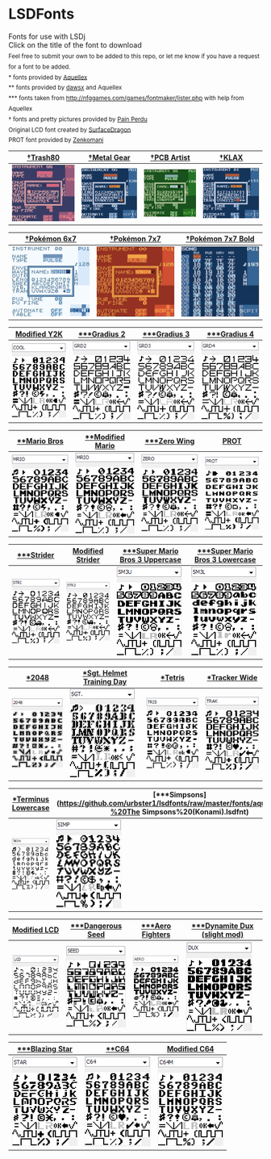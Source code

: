 # LSDFonts
[//]: # (fuck lol)
Fonts for use with LSDj<br />
Click on the title of the font to download<br />
<sub>Feel free to submit your own to be added to this repo, or let me know if you have a request for a font to be added.</sub><br />
<sub>\* fonts provided by [Aquellex](https://soundcloud.com/aquellex) </sub><br />
<sub>\*\* fonts provided by [dawsx](http://chipmusic.org/forums/topic/10946/custom-lsdj-fonts/) and Aquellex</sub><br />
<sub>\*\*\* fonts taken from http://nfggames.com/games/fontmaker/lister.php with help from Aquellex</sub><br />
<sub>† fonts and pretty pictures provided by [Pain Perdu](https://soundcloud.com/pain-perdu)</sub><br />
<sub>Original LCD font created by [SurfaceDragon](http://chipmusic.org/forums/topic/4916/lsdj-ips-graphics-patch-more/)</sub><br />
<sub>PROT font provided by [Zenkomani](https://soundcloud.com/zenkomani)</sub><br />

 [†Trash80](https://github.com/urbster1/lsdfonts/raw/master/fonts/TR80.lsdfnt) | [†Metal Gear](https://github.com/urbster1/lsdfonts/raw/master/fonts/GEAR.lsdfnt) |  [†PCB Artist](https://github.com/urbster1/lsdfonts/raw/master/fonts/PCB.lsdfnt) | [†KLAX](https://github.com/urbster1/lsdfonts/raw/master/fonts/KLAX.lsdfnt)
------------------- | -------------- | ---------------- | ----------------- |
![TR80](png/TR80.png) | ![GEAR](png/GEAR.png) | ![PCB](png/PCB.png) | ![KLAX](png/KLAX.png) | 

 [†Pokémon 6x7](https://github.com/urbster1/lsdfonts/raw/master/fonts/PKMN.lsdfnt) | [†Pokémon 7x7](https://github.com/urbster1/lsdfonts/raw/master/fonts/PKRE.lsdfnt) | [†Pokémon 7x7 Bold](https://github.com/urbster1/lsdfonts/raw/master/fonts/PKBD.lsdfnt) | 
------------------- | ------------------- | ------------------- | 
|![PKMN](png/PKMN.png) |![PKRE](png/PKRE.png) | ![PKBD](png/PKBD.png) |

[Modified Y2K](https://github.com/urbster1/lsdfonts/raw/master/fonts/COOL.lsdfnt) | [\*\*\*Gradius 2](https://github.com/urbster1/lsdfonts/raw/master/fonts/GRD2.lsdfnt) | [\*\*\*Gradius 3](https://github.com/urbster1/lsdfonts/raw/master/fonts/GRD3.lsdfnt) | [\*\*\*Gradius 4](https://github.com/urbster1/lsdfonts/raw/master/fonts/GRD4.lsdfnt)
------------------- | ---------------- | ---------------- | ----------------
![COOL](png/COOL.png) | ![GRD2](png/GRD2.png) | ![GRD3](png/GRD3.png) | ![GRD4](png/GRD4.png)

[\*\*Mario Bros](https://github.com/urbster1/lsdfonts/raw/master/fonts/dawsx%20-%20Super%20Mario%20Bros..lsdfnt) | [\*\*Modified Mario](https://github.com/urbster1/lsdfonts/raw/master/fonts/MRIO.lsdfnt) | [\*\*\*Zero Wing](https://github.com/urbster1/lsdfonts/raw/master/fonts/ZERO.lsdfnt) | [PROT](https://github.com/urbster1/lsdfonts/raw/master/fonts/PROT.lsdfnt) | 
------------ | ---------------- | ------------ | ---------
![MRIO](png/MRIO1.png) | ![MRIO](png/MRIO.png) | ![ZERO](png/ZERO.png) | ![PROT](png/PROT.png) |

[\*\*\*Strider](https://github.com/urbster1/lsdfonts/raw/master/fonts/STRI.lsdfnt) | [Modified Strider](https://github.com/urbster1/lsdfonts/raw/master/fonts/STR2.lsdfnt) | [\*\*\*Super Mario Bros 3 Uppercase](https://github.com/urbster1/lsdfonts/raw/master/fonts/SM3U.lsdfnt) | [\*\*\*Super Mario Bros 3 Lowercase](https://github.com/urbster1/lsdfonts/raw/master/fonts/SM3L.lsdfnt) | 
----------------- | ----------------------------------- | ----------------------------------- | ----------------------------------- |
 ![STRI](png/STRI.png) | ![STR2](png/STR2.png) | ![SM3U](png/SM3U.png) | ![SM3L](png/SM3L.png) |

[\*2048](https://github.com/urbster1/lsdfonts/raw/master/fonts/aquellex%20-%202048%20(oerg866).lsdfnt) | [\*Sgt. Helmet Training Day](https://github.com/urbster1/lsdfonts/raw/master/fonts/aquellex%20-%20Sgt.%20Helmet%20Training%20Day.lsdfnt) | [\*Tetris](https://github.com/urbster1/lsdfonts/raw/master/fonts/aquellex%20-%20Tetris.lsdfnt) | [\*Tracker Wide](https://github.com/urbster1/lsdfonts/raw/master/fonts/aquellex%20-%20Tracker%20Wide.lsdfnt)
----------------------- | ------------------- | ------------------------ | --------------- |
![2048](png/2048.png) | ![SGT](png/SGT.png) | ![TRIS](png/TRIS.png) | ![TRAK](png/TRAK.png) | 

[\*Terminus Lowercase](https://github.com/urbster1/lsdfonts/raw/master/fonts/dawsx%20-%20Terminus%20Lowercase.lsdfnt) | [\*\*\*Simpsons](https://github.com/urbster1/lsdfonts/raw/master/fonts/aquellex%20-%20The Simpsons%20(Konami).lsdfnt) | [\*\*\*Afterburner](https://github.com/urbster1/lsdfonts/raw/master/fonts/aquellex%20-%20Afterburner%20(Sega).lsdfnt) | [Modified ZERO](https://github.com/urbster1/lsdfonts/raw/master/fonts/ZEROmod.lsdfnt) | 
----------------- | ----------------------- | --------------------- | --------------------- |
![TERM](png/TERM.png) | ![SIMP](png/SIMP.png) | ![AFTR](png/AFTR.png) | ![ZEROmod](png/ZEROmod.png) | 

[Modified LCD](https://github.com/urbster1/lsdfonts/raw/master/fonts/LCD.lsdfnt) | [\*\*\*Dangerous Seed](https://github.com/urbster1/lsdfonts/raw/master/fonts/SEED.lsdfnt) | [\*\*\*Aero Fighters](https://github.com/urbster1/lsdfonts/raw/master/fonts/AERO.lsdfnt) |  [\*\*\*Dynamite Dux (slight mod)](https://github.com/urbster1/lsdfonts/raw/master/fonts/DUX.lsdfnt) |
--------------------- | --------------------- | --------------------- | --------------------- |
![LCDmod](png/LCD.png) | ![SEED](png/SEED.png) | ![AERO](png/AERO.png) | ![DUX](png/DUX.png) |

|  [\*\*\*Blazing Star](https://github.com/urbster1/lsdfonts/raw/master/fonts/STAR.lsdfnt) |[\*\*C64](https://github.com/urbster1/lsdfonts/raw/master/fonts/C64.lsdfnt) | [Modified C64](https://github.com/urbster1/lsdfonts/raw/master/fonts/C64M.lsdfnt) | 
| --------------------- | --------------------- | --------------------- |
|  ![STAR](png/STAR.png) |  ![C64](png/C64.png) | ![C64M](png/C64M.png) | 
